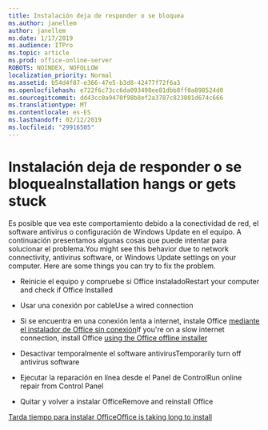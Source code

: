 ```yaml
---
title: Instalación deja de responder o se bloquea
ms.author: janellem
author: janellem
ms.date: 1/17/2019
ms.audience: ITPro
ms.topic: article
ms.prod: office-online-server
ROBOTS: NOINDEX, NOFOLLOW
localization_priority: Normal
ms.assetid: b54d4f87-e366-47e5-b3d8-42477f72f6a3
ms.openlocfilehash: e722f6c73cc6da093498ee81dbb8ff0a898524d0
ms.sourcegitcommit: dd43cc0a9470f98b8ef2a3787c823801d674c666
ms.translationtype: MT
ms.contentlocale: es-ES
ms.lasthandoff: 02/12/2019
ms.locfileid: "29916505"
---
```

# <a name="installation-hangs-or-gets-stuck"></a><span data-ttu-id="78c0f-102">Instalación deja de responder o se bloquea</span><span class="sxs-lookup"><span data-stu-id="78c0f-102">Installation hangs or gets stuck</span></span>



<span data-ttu-id="78c0f-p101">Es posible que vea este comportamiento debido a la conectividad de red, el software antivirus o configuración de Windows Update en el equipo. A continuación presentamos algunas cosas que puede intentar para solucionar el problema.</span><span class="sxs-lookup"><span data-stu-id="78c0f-p101">You might see this behavior due to network connectivity, antivirus software, or Windows Update settings on your computer. Here are some things you can try to fix the problem.</span></span>
  
- <span data-ttu-id="78c0f-105">Reinicie el equipo y compruebe si Office instalado</span><span class="sxs-lookup"><span data-stu-id="78c0f-105">Restart your computer and check if Office Installed</span></span>
    
- <span data-ttu-id="78c0f-106">Usar una conexión por cable</span><span class="sxs-lookup"><span data-stu-id="78c0f-106">Use a wired connection</span></span>
    
- <span data-ttu-id="78c0f-107">Si se encuentra en una conexión lenta a internet, instale Office [mediante el instalador de Office sin conexión](https://support.office.com/article/f0a85fe7-118f-41cb-a791-d59cef96ad1c?wt.mc_id=Alchemy_ClientDIA)[](https://support.office.com/article/f0a85fe7-118f-41cb-a791-d59cef96ad1c?wt.mc_id=Alchemy_ClientDIA.aspx)</span><span class="sxs-lookup"><span data-stu-id="78c0f-107">If you're on a slow internet connection, install Office [using the Office offline installer](https://support.office.com/article/f0a85fe7-118f-41cb-a791-d59cef96ad1c?wt.mc_id=Alchemy_ClientDIA)[](https://support.office.com/article/f0a85fe7-118f-41cb-a791-d59cef96ad1c?wt.mc_id=Alchemy_ClientDIA.aspx)</span></span>
    
- <span data-ttu-id="78c0f-108">Desactivar temporalmente el software antivirus</span><span class="sxs-lookup"><span data-stu-id="78c0f-108">Temporarily turn off antivirus software</span></span>
    
- <span data-ttu-id="78c0f-109">Ejecutar la reparación en línea desde el Panel de Control</span><span class="sxs-lookup"><span data-stu-id="78c0f-109">Run online repair from Control Panel</span></span>
    
- <span data-ttu-id="78c0f-110">Quitar y volver a instalar Office</span><span class="sxs-lookup"><span data-stu-id="78c0f-110">Remove and reinstall Office</span></span>
    
[<span data-ttu-id="78c0f-111">Tarda tiempo para instalar Office</span><span class="sxs-lookup"><span data-stu-id="78c0f-111">Office is taking long to install</span></span>](https://support.office.com/article/0f09f357-3fef-42a6-b8aa-cef4c6c44bdf?wt.mc_id=Alchemy_ClientDIA)
  

